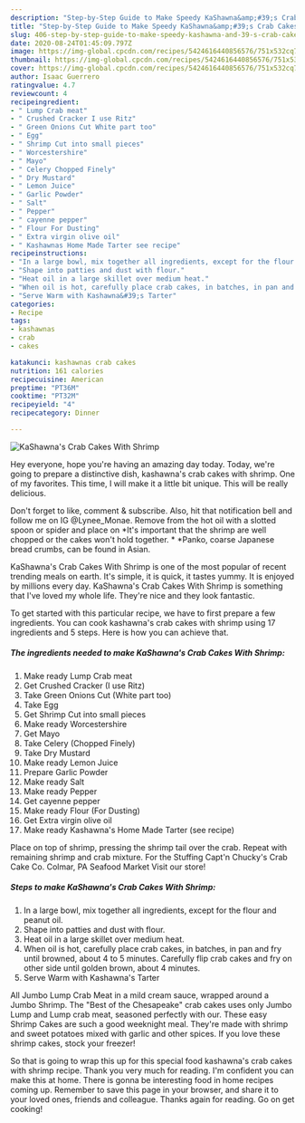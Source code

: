 ```yaml
---
description: "Step-by-Step Guide to Make Speedy KaShawna&amp;#39;s Crab Cakes With Shrimp"
title: "Step-by-Step Guide to Make Speedy KaShawna&amp;#39;s Crab Cakes With Shrimp"
slug: 406-step-by-step-guide-to-make-speedy-kashawna-and-39-s-crab-cakes-with-shrimp
date: 2020-08-24T01:45:09.797Z
image: https://img-global.cpcdn.com/recipes/5424616440856576/751x532cq70/kashawnas-crab-cakes-with-shrimp-recipe-main-photo.jpg
thumbnail: https://img-global.cpcdn.com/recipes/5424616440856576/751x532cq70/kashawnas-crab-cakes-with-shrimp-recipe-main-photo.jpg
cover: https://img-global.cpcdn.com/recipes/5424616440856576/751x532cq70/kashawnas-crab-cakes-with-shrimp-recipe-main-photo.jpg
author: Isaac Guerrero
ratingvalue: 4.7
reviewcount: 4
recipeingredient:
- " Lump Crab meat"
- " Crushed Cracker I use Ritz"
- " Green Onions Cut White part too"
- " Egg"
- " Shrimp Cut into small pieces"
- " Worcestershire"
- " Mayo"
- " Celery Chopped Finely"
- " Dry Mustard"
- " Lemon Juice"
- " Garlic Powder"
- " Salt"
- " Pepper"
- " cayenne pepper"
- " Flour For Dusting"
- " Extra virgin olive oil"
- " Kashawnas Home Made Tarter see recipe"
recipeinstructions:
- "In a large bowl, mix together all ingredients, except for the flour and peanut oil."
- "Shape into patties and dust with flour."
- "Heat oil in a large skillet over medium heat."
- "When oil is hot, carefully place crab cakes, in batches, in pan and fry until browned, about 4 to 5 minutes. Carefully flip crab cakes and fry on other side until golden brown, about 4 minutes."
- "Serve Warm with Kashawna&#39;s Tarter"
categories:
- Recipe
tags:
- kashawnas
- crab
- cakes

katakunci: kashawnas crab cakes 
nutrition: 161 calories
recipecuisine: American
preptime: "PT36M"
cooktime: "PT32M"
recipeyield: "4"
recipecategory: Dinner

---
```



![KaShawna&#39;s Crab Cakes With Shrimp](https://img-global.cpcdn.com/recipes/5424616440856576/751x532cq70/kashawnas-crab-cakes-with-shrimp-recipe-main-photo.jpg)

Hey everyone, hope you're having an amazing day today. Today, we're going to prepare a distinctive dish, kashawna&#39;s crab cakes with shrimp. One of my favorites. This time, I will make it a little bit unique. This will be really delicious.

Don&#39;t forget to like, comment &amp; subscribe. Also, hit that notification bell and follow me on IG @Lynee_Monae. Remove from the hot oil with a slotted spoon or spider and place on *It&#39;s important that the shrimp are well chopped or the cakes won&#39;t hold together. * *Panko, coarse Japanese bread crumbs, can be found in Asian.

KaShawna&#39;s Crab Cakes With Shrimp is one of the most popular of recent trending meals on earth. It's simple, it is quick, it tastes yummy. It is enjoyed by millions every day. KaShawna&#39;s Crab Cakes With Shrimp is something that I've loved my whole life. They're nice and they look fantastic.


To get started with this particular recipe, we have to first prepare a few ingredients. You can cook kashawna&#39;s crab cakes with shrimp using 17 ingredients and 5 steps. Here is how you can achieve that.

<!--inarticleads1-->

##### The ingredients needed to make KaShawna&#39;s Crab Cakes With Shrimp:

1. Make ready  Lump Crab meat
1. Get  Crushed Cracker (I use Ritz)
1. Take  Green Onions Cut (White part too)
1. Take  Egg
1. Get  Shrimp Cut into small pieces
1. Make ready  Worcestershire
1. Get  Mayo
1. Take  Celery (Chopped Finely)
1. Take  Dry Mustard
1. Make ready  Lemon Juice
1. Prepare  Garlic Powder
1. Make ready  Salt
1. Make ready  Pepper
1. Get  cayenne pepper
1. Make ready  Flour (For Dusting)
1. Get  Extra virgin olive oil
1. Make ready  Kashawna&#39;s Home Made Tarter (see recipe)


Place on top of shrimp, pressing the shrimp tail over the crab. Repeat with remaining shrimp and crab mixture. For the Stuffing Capt&#39;n Chucky&#39;s Crab Cake Co. Colmar, PA Seafood Market Visit our store! 

<!--inarticleads2-->

##### Steps to make KaShawna&#39;s Crab Cakes With Shrimp:

1. In a large bowl, mix together all ingredients, except for the flour and peanut oil.
1. Shape into patties and dust with flour.
1. Heat oil in a large skillet over medium heat.
1. When oil is hot, carefully place crab cakes, in batches, in pan and fry until browned, about 4 to 5 minutes. Carefully flip crab cakes and fry on other side until golden brown, about 4 minutes.
1. Serve Warm with Kashawna&#39;s Tarter


All Jumbo Lump Crab Meat in a mild cream sauce, wrapped around a Jumbo Shrimp. The &#34;Best of the Chesapeake&#34; crab cakes uses only Jumbo Lump and Lump crab meat, seasoned perfectly with our. These easy Shrimp Cakes are such a good weeknight meal. They&#39;re made with shrimp and sweet potatoes mixed with garlic and other spices. If you love these shrimp cakes, stock your freezer! 

So that is going to wrap this up for this special food kashawna&#39;s crab cakes with shrimp recipe. Thank you very much for reading. I'm confident you can make this at home. There is gonna be interesting food in home recipes coming up. Remember to save this page in your browser, and share it to your loved ones, friends and colleague. Thanks again for reading. Go on get cooking!
